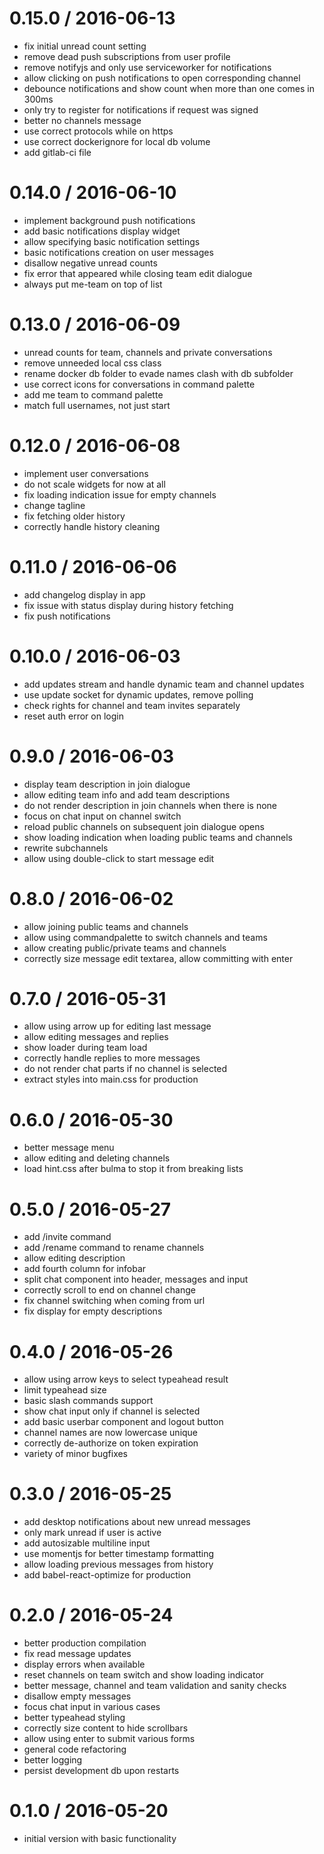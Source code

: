
0.15.0 / 2016-06-13
==================

  * fix initial unread count setting
  * remove dead push subscriptions from user profile
  * remove notifyjs and only use serviceworker for notifications
  * allow clicking on push notifications to open corresponding channel
  * debounce notifications and show count when more than one comes in 300ms
  * only try to register for notifications if request was signed
  * better no channels message
  * use correct protocols while on https
  * use correct dockerignore for local db volume
  * add gitlab-ci file

0.14.0 / 2016-06-10
==================

  * implement background push notifications
  * add basic notifications display widget
  * allow specifying basic notification settings
  * basic notifications creation on user messages
  * disallow negative unread counts
  * fix error that appeared while closing team edit dialogue
  * always put me-team on top of list

0.13.0 / 2016-06-09
==================

  * unread counts for team, channels and private conversations
  * remove unneeded local css class
  * rename docker db folder to evade names clash with db subfolder
  * use correct icons for conversations in command palette
  * add me team to command palette
  * match full usernames, not just start

0.12.0 / 2016-06-08
==================

  * implement user conversations
  * do not scale widgets for now at all
  * fix loading indication issue for empty channels
  * change tagline
  * fix fetching older history
  * correctly handle history cleaning

0.11.0 / 2016-06-06
==================

  * add changelog display in app
  * fix issue with status display during history fetching
  * fix push notifications

0.10.0 / 2016-06-03
==================

  * add updates stream and handle dynamic team and channel updates
  * use update socket for dynamic updates, remove polling
  * check rights for channel and team invites separately
  * reset auth error on login

0.9.0 / 2016-06-03
==================

  * display team description in join dialogue
  * allow editing team info and add team descriptions
  * do not render description in join channels when there is none
  * focus on chat input on channel switch
  * reload public channels on subsequent join dialogue opens
  * show loading indication when loading public teams and channels
  * rewrite subchannels
  * allow using double-click to start message edit

0.8.0 / 2016-06-02
==================

  * allow joining public teams and channels
  * allow using commandpalette to switch channels and teams
  * allow creating public/private teams and channels
  * correctly size message edit textarea, allow committing with enter

0.7.0 / 2016-05-31
==================

  * allow using arrow up for editing last message
  * allow editing messages and replies
  * show loader during team load
  * correctly handle replies to more messages
  * do not render chat parts if no channel is selected
  * extract styles into main.css for production

0.6.0 / 2016-05-30
==================

  * better message menu
  * allow editing and deleting channels
  * load hint.css after bulma to stop it from breaking lists

0.5.0 / 2016-05-27
==================

  * add /invite command
  * add /rename command to rename channels
  * allow editing description
  * add fourth column for infobar
  * split chat component into header, messages and input
  * correctly scroll to end on channel change
  * fix channel switching when coming from url
  * fix display for empty descriptions

0.4.0 / 2016-05-26
==================

  * allow using arrow keys to select typeahead result
  * limit typeahead size
  * basic slash commands support
  * show chat input only if channel is selected
  * add basic userbar component and logout button
  * channel names are now lowercase unique
  * correctly de-authorize on token expiration
  * variety of minor bugfixes

0.3.0 / 2016-05-25
==================

  * add desktop notifications about new unread messages
  * only mark unread if user is active
  * add autosizable multiline input
  * use momentjs for better timestamp formatting
  * allow loading previous messages from history
  * add babel-react-optimize for production

0.2.0 / 2016-05-24
==================

  * better production compilation
  * fix read message updates
  * display errors when available
  * reset channels on team switch and show loading indicator
  * better message, channel and team validation and sanity checks
  * disallow empty messages
  * focus chat input in various cases
  * better typeahead styling
  * correctly size content to hide scrollbars
  * allow using enter to submit various forms
  * general code refactoring
  * better logging
  * persist development db upon restarts

0.1.0 / 2016-05-20
==================
  * initial version with basic functionality
